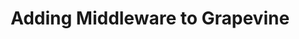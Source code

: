---
id: middleware
title: Adding Middleware to Grapevine
sidebar_label: Adding Middleware
slug: tutorials/add-middleware
---